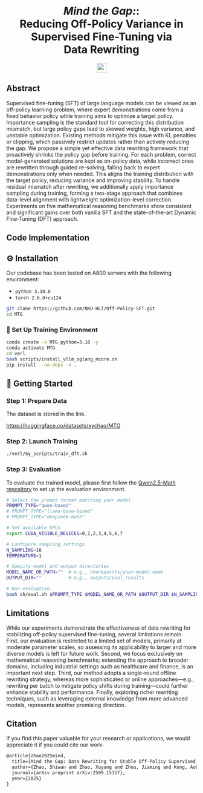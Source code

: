 
<div align="center">

# *Mind the Gap:*: <br>Reducing Off-Policy Variance in Supervised Fine-Tuning via <br>Data Rewriting
  

<a href="https://arxiv.org/pdf/2509.151579" target="_blank">
    <img alt="arXiv" src="https://img.shields.io/badge/arXiv-DFT-red?logo=arxiv" height="25" />
</a>

<br>
</div>



## Abstract
Supervised fine-tuning (SFT) of large language models can be viewed as an off-policy learning problem, where expert demonstrations come from a fixed behavior policy while training aims to optimize a target policy. Importance sampling is the standard tool for correcting this distribution mismatch, but large policy gaps lead to skewed weights, high variance, and unstable optimization. Existing methods mitigate this issue with KL penalties or clipping, which passively restrict updates rather than actively reducing the gap. We propose a simple yet effective data rewriting framework that proactively shrinks the policy gap before training. For each problem, correct model-generated solutions are kept as on-policy data, while incorrect ones are rewritten through guided re-solving, falling back to expert demonstrations only when needed. This aligns the training distribution with the target policy, reducing variance and improving stability. To handle residual mismatch after rewriting, we additionally apply importance sampling during training, forming a two-stage approach that combines data-level alignment with lightweight optimization-level correction. Experiments on five mathematical reasoning benchmarks show consistent and significant gains over both vanilla SFT and the state-of-the-art Dynamic Fine-Tuning (DFT) approach.

## Code Implementation

## ⚙️ Installation

Our codebase has been tested on A800 servers with the following environment:

* `python 3.10.0`
* `torch 2.6.0+cu124`

```bash
git clone https://github.com/NKU-HLT/Off-Policy-SFT.git
cd MTG
```

### 🔧 Set Up Training Environment

```bash
conda create -n MTG python=3.10 -y
conda activate MTG
cd verl
bash scripts/install_vllm_sglang_mcore.sh
pip install --no-deps -e .
```

## 🚀 Getting Started

### Step 1: Prepare Data

The dataset is stored in the link.

https://huggingface.co/datasets/xychao/MTG

### Step 2: Launch Training

```bash
./verl/my_scripts/train_dft.sh
```

### Step 3: Evaluation

To evaluate the trained model, please first follow the [Qwen2.5-Math repository](https://github.com/QwenLM/Qwen2.5-Math) to set up the evaluation environment.

```bash
# Select the prompt format matching your model
PROMPT_TYPE="qwen-boxed"
# PROMPT_TYPE="llama-base-boxed"
# PROMPT_TYPE="deepseek-math"

# Set available GPUs
export CUDA_VISIBLE_DEVICES=0,1,2,3,4,5,6,7

# Configure sampling settings
N_SAMPLING=16
TEMPERATURE=1

# Specify model and output directories
MODEL_NAME_OR_PATH=""  # e.g., checkpoints/your-model-name
OUTPUT_DIR=""          # e.g., outputs/eval_results

# Run evaluation
bash sh/eval.sh $PROMPT_TYPE $MODEL_NAME_OR_PATH $OUTPUT_DIR $N_SAMPLING $TEMPERATURE
```

## Limitations
While our experiments demonstrate the effectiveness of data rewriting for stabilizing off-policy supervised fine-tuning, several limitations remain. First, our evaluation is restricted to a limited set of models, primarily at moderate parameter scales, so assessing its applicability to larger and more diverse models is left for future work. Second, we focus exclusively on mathematical reasoning benchmarks; extending the approach to broader domains, including industrial settings such as healthcare and finance, is an important next step. Third, our method adopts a single-round offline rewriting strategy, whereas more sophisticated or online approaches—e.g., rewriting per batch to mitigate policy shifts during training—could further enhance stability and performance. Finally, exploring richer rewriting techniques, such as leveraging external knowledge from more advanced models, represents another promising direction.

## Citation
If you find this paper valuable for your research or applications, we would appreciate it if you could cite our work:
```latex
@article{zhao2025mind,
  title={Mind the Gap: Data Rewriting for Stable Off-Policy Supervised Fine-Tuning},
  author={Zhao, Shiwan and Zhao, Xuyang and Zhou, Jiaming and Kong, Aobo and Li, Qicheng and Qin, Yong},
  journal={arXiv preprint arXiv:2509.15157},
  year={2025}
}
```


